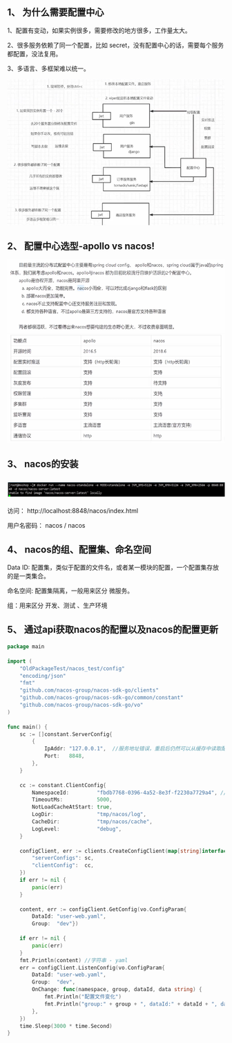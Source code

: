 ## 1、 为什么需要配置中心

1、配置有变动，如果实例很多，需要修改的地方很多，工作量太大。

2、很多服务依赖了同一个配置，比如 secret，没有配置中心的话，需要每个服务都配置，没法复用。

3、多语言、多框架难以统一。

![1](img/1.PNG)



## 2、 配置中心选型-apollo vs nacos!

![2](img/2.PNG)![3](img/3.PNG)

## 3、 nacos的安装

## ![4](img/4.PNG)

访问： http://localhost:8848/nacos/index.html

用户名密码： nacos  / nacos



## 4、 nacos的组、配置集、命名空间

Data ID: 配置集，类似于配置的文件名，或者某一模块的配置，一个配置集存放的是一类集合。

命名空间: 配置集隔离，一般用来区分 微服务。

组：用来区分 开发、测试 、生产环境



## 5、 通过api获取nacos的配置以及nacos的配置更新

```go
package main

import (
	"OldPackageTest/nacos_test/config"
	"encoding/json"
	"fmt"
	"github.com/nacos-group/nacos-sdk-go/clients"
	"github.com/nacos-group/nacos-sdk-go/common/constant"
	"github.com/nacos-group/nacos-sdk-go/vo"
)

func main() {
	sc := []constant.ServerConfig{
		{
			IpAddr: "127.0.0.1",  //服务地址错误，重启后仍然可以从缓存中读取配置
			Port:   8848,
		},
	}

	cc := constant.ClientConfig{
		NamespaceId:         "fbdb7768-0396-4a52-8e3f-f2230a7729a4", // 如果需要支持多namespace，我们可以场景多个client,它们有不同的NamespaceId
		TimeoutMs:           5000,
		NotLoadCacheAtStart: true,
		LogDir:              "tmp/nacos/log",
		CacheDir:            "tmp/nacos/cache",
		LogLevel:            "debug",
	}

	configClient, err := clients.CreateConfigClient(map[string]interface{}{
		"serverConfigs": sc,
		"clientConfig":  cc,
	})
	if err != nil {
		panic(err)
	}

	content, err := configClient.GetConfig(vo.ConfigParam{
		DataId: "user-web.yaml",
		Group:  "dev"})

	if err != nil {
		panic(err)
	}
	fmt.Println(content) //字符串 - yaml
	err = configClient.ListenConfig(vo.ConfigParam{
		DataId: "user-web.yaml",
		Group:  "dev",
		OnChange: func(namespace, group, dataId, data string) {
			fmt.Println("配置文件变化")
			fmt.Println("group:" + group + ", dataId:" + dataId + ", data:" + data)
		},
	})
	time.Sleep(3000 * time.Second)
}
```

